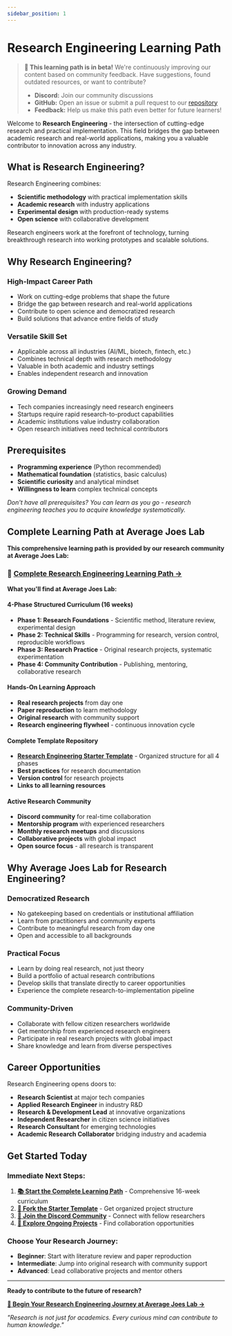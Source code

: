 ```yaml
---
sidebar_position: 1
---
```


# Research Engineering Learning Path

> **🚧 This learning path is in beta!** We're continuously improving our content based on community feedback. Have suggestions, found outdated resources, or want to contribute? 
> - **Discord:** Join our community discussions
> - **GitHub:** Open an issue or submit a pull request to our [repository](https://github.com/mrcloudchase/chasingcloudcareers-site)
> - **Feedback:** Help us make this path even better for future learners!

Welcome to **Research Engineering** - the intersection of cutting-edge research and practical implementation. This field bridges the gap between academic research and real-world applications, making you a valuable contributor to innovation across any industry.

## What is Research Engineering?

Research Engineering combines:
- **Scientific methodology** with practical implementation skills
- **Academic research** with industry applications  
- **Experimental design** with production-ready systems
- **Open science** with collaborative development

Research engineers work at the forefront of technology, turning breakthrough research into working prototypes and scalable solutions.

## Why Research Engineering?

### High-Impact Career Path
- Work on cutting-edge problems that shape the future
- Bridge the gap between research and real-world applications
- Contribute to open science and democratized research
- Build solutions that advance entire fields of study

### Versatile Skill Set
- Applicable across all industries (AI/ML, biotech, fintech, etc.)
- Combines technical depth with research methodology
- Valuable in both academic and industry settings
- Enables independent research and innovation

### Growing Demand
- Tech companies increasingly need research engineers
- Startups require rapid research-to-product capabilities
- Academic institutions value industry collaboration
- Open research initiatives need technical contributors

## Prerequisites

- **Programming experience** (Python recommended)
- **Mathematical foundation** (statistics, basic calculus)
- **Scientific curiosity** and analytical mindset
- **Willingness to learn** complex technical concepts

*Don't have all prerequisites? You can learn as you go - research engineering teaches you to acquire knowledge systematically.*

## Complete Learning Path at Average Joes Lab

**This comprehensive learning path is provided by our research community at Average Joes Lab:**

### 🚀 [**Complete Research Engineering Learning Path →**](https://averagejoeslab.com/docs/intro)

**What you'll find at Average Joes Lab:**

#### **4-Phase Structured Curriculum (16 weeks)**
- **Phase 1: Research Foundations** - Scientific method, literature review, experimental design
- **Phase 2: Technical Skills** - Programming for research, version control, reproducible workflows  
- **Phase 3: Research Practice** - Original research projects, systematic experimentation
- **Phase 4: Community Contribution** - Publishing, mentoring, collaborative research

#### **Hands-On Learning Approach**
- **Real research projects** from day one
- **Paper reproduction** to learn methodology
- **Original research** with community support
- **Research engineering flywheel** - continuous innovation cycle

#### **Complete Template Repository**
- **[Research Engineering Starter Template](https://github.com/mrcloudchase/research-engineering-starter)** - Organized structure for all 4 phases
- **Best practices** for research documentation
- **Version control** for research projects
- **Links to all learning resources**

#### **Active Research Community**
- **Discord community** for real-time collaboration
- **Mentorship program** with experienced researchers
- **Monthly research meetups** and discussions
- **Collaborative projects** with global impact
- **Open source focus** - all research is transparent

## Why Average Joes Lab for Research Engineering?

### **Democratized Research**
- No gatekeeping based on credentials or institutional affiliation
- Learn from practitioners and community experts
- Contribute to meaningful research from day one
- Open and accessible to all backgrounds

### **Practical Focus**
- Learn by doing real research, not just theory
- Build a portfolio of actual research contributions
- Develop skills that translate directly to career opportunities
- Experience the complete research-to-implementation pipeline

### **Community-Driven**
- Collaborate with fellow citizen researchers worldwide
- Get mentorship from experienced research engineers
- Participate in real research projects with global impact
- Share knowledge and learn from diverse perspectives

## Career Opportunities

Research Engineering opens doors to:
- **Research Scientist** at major tech companies
- **Applied Research Engineer** in industry R&D
- **Research & Development Lead** at innovative organizations
- **Independent Researcher** in citizen science initiatives
- **Research Consultant** for emerging technologies
- **Academic Research Collaborator** bridging industry and academia

## Get Started Today

### **Immediate Next Steps:**

1. **[📚 Start the Complete Learning Path](https://averagejoeslab.com/docs/intro)** - Comprehensive 16-week curriculum
2. **[🚀 Fork the Starter Template](https://github.com/mrcloudchase/research-engineering-starter)** - Get organized project structure
3. **[💬 Join the Discord Community](https://discord.gg/averagejoeslab)** - Connect with fellow researchers
4. **[🔬 Explore Ongoing Projects](https://github.com/mrcloudchase/averagejoeslab)** - Find collaboration opportunities

### **Choose Your Research Journey:**
- **Beginner**: Start with literature review and paper reproduction
- **Intermediate**: Jump into original research with community support  
- **Advanced**: Lead collaborative projects and mentor others

---

**Ready to contribute to the future of research?**

**[🚀 Begin Your Research Engineering Journey at Average Joes Lab →](https://averagejoeslab.com/docs/intro)**

*"Research is not just for academics. Every curious mind can contribute to human knowledge."*
